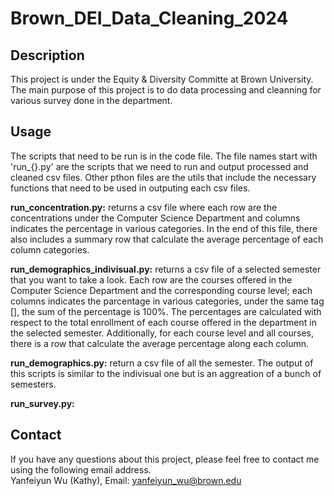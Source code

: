 # Brown_DEI_Data_Cleaning_2024

## Description
This project is under the Equity & Diversity Committe at Brown University. The main purpose of this project is to do data processing and cleanning for various survey done in the department.

## Usage
The scripts that need to be run is in the code file. The file names start with 'run_{}.py' are the scripts that we need to run and output processed and cleaned csv files. Other pthon files are the utils that include the necessary functions that need to be used in outputing each csv files.

__run_concentration.py:__ returns a csv file where each row are the concentrations under the Computer Science Department and columns indicates the percentage in various categories. In the end of this file, there also includes a summary row that calculate the average percentage of each column categories.

__run_demographics_indivisual.py:__ returns a csv file of a selected semester that you want to take a look. Each row are the courses offered in the Computer Science Department and the corresponding course level; each columns indicates the parcentage in various categories, under the same tag [], the sum of the percentage is 100%. The percentages are calculated with respect to the total enrollment of each course offered in the department in the selected semester. Additionally, for each course level and all courses, there is a row that calculate the average percentage along each column.

__run_demographics.py:__ return a csv file of all the semester. The output of this scripts is similar to the indivisual one but is an aggreation of a bunch of semesters.

__run_survey.py:__ 
## Contact
If you have any questions about this project, please feel free to contact me using the following email address.\
Yanfeiyun Wu (Kathy), Email: yanfeiyun_wu@brown.edu
